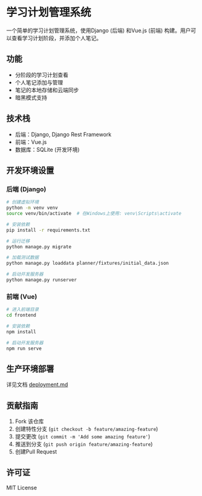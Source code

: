# 学习计划管理系统

一个简单的学习计划管理系统，使用Django (后端) 和Vue.js (前端) 构建。用户可以查看学习计划阶段，并添加个人笔记。

## 功能

- 分阶段的学习计划查看
- 个人笔记添加与管理
- 笔记的本地存储和云端同步
- 暗黑模式支持

## 技术栈

- 后端：Django, Django Rest Framework
- 前端：Vue.js 
- 数据库：SQLite (开发环境)

## 开发环境设置

### 后端 (Django)

```bash
# 创建虚拟环境
python -m venv venv
source venv/bin/activate  # 在Windows上使用: venv\Scripts\activate

# 安装依赖
pip install -r requirements.txt

# 运行迁移
python manage.py migrate

# 加载测试数据
python manage.py loaddata planner/fixtures/initial_data.json

# 启动开发服务器
python manage.py runserver
```

### 前端 (Vue)

```bash
# 进入前端目录
cd frontend

# 安装依赖
npm install

# 启动开发服务器
npm run serve
```

## 生产环境部署

详见文档 [deployment.md](deployment.md)

## 贡献指南

1. Fork 该仓库
2. 创建特性分支 (`git checkout -b feature/amazing-feature`)
3. 提交更改 (`git commit -m 'Add some amazing feature'`)
4. 推送到分支 (`git push origin feature/amazing-feature`)
5. 创建Pull Request

## 许可证

MIT License 
